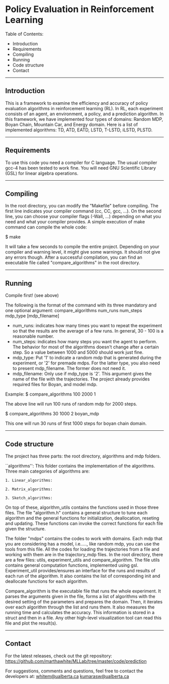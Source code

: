 Policy Evaluation in Reinforcement Learning
======================
Table of Contents:
- Introduction
- Requirements
- Compiling
- Running
- Code structure
- Contact

--------------------
Introduction
--------------------
This is a framework to examine the efficiency and accuracy of policy evaluation algorithms in reinforcement learning (RL).
In RL, each experiment consists of an agent, an environment, a policy, and a prediction algorithm. In this framework, we have implemented four types of domains: Random MDP, Boyan Chain, Mountain Car, and Energy domain.
Here is a list of implemented algorithms: TD, ATD, EATD, LSTD, T-LSTD, iLSTD, PLSTD.

--------------------
Requirements
--------------------
To use this code you need a compiler for C language. The usual compiler gcc-4 has been tested to work fine. You will need GNU Scientific Library (GSL) for linear algebra operations.

--------------------
Compiling
--------------------
In the root directory, you can modify the "Makefile" before compiling. The first line indicates your compiler command (cc, CC, gcc, ...). On the second line, you can choose your compiler flags (-Wall, ...) depending on what you need and what your compiler provides.
A simple execution of make command can compile the whole code:

$ make

It will take a few seconds to compile the entire project. Depending on your compiler and warning level, it might give some warnings. It should not give any errors though.
After a successful compilation, you can find an executable file called "compare_algorithms" in the root directory.

--------------------
Running
--------------------
Compile first! (see above)

The following is the format of the command with its three mandatory and one optional argument:
compare_algorithms num_runs num_steps mdp_type [mdp_filename]

- num_runs: indicates how many times you want to repeat the experiment so that the results are the average of a few runs. In general, 30 - 100 is a reasonable number.
- num_steps: indicates how many steps you want the agent to perform. The behavior for most of the algorithms doesn't change after a certain step. So a value between 1000 and 5000 should work just fine.
- mdp_type: Put '1' to indicate a random mdp that is generated during the experiment, or '2' for premade mdps. For the latter type, you also need to present mdp_filename. The former does not need it.
- mdp_filename: Only use if mdp_type is '2'. This argument gives the name of the file with the trajectories. The project already provides required files for Boyan, and model mdp.

Example:
$ compare_algorithms 100 2000 1

The above line will run 100 runs of random mdp for 2000 steps.

$ compare_algorithms 30 1000 2 boyan_mdp

This one will run 30 runs of first 1000 steps for boyan chain domain.

--------------------
Code structure
--------------------

The project has three parts: the root directory, algorithms and mdp folders.

``algorithms'':
This folder contains the implementation of the algorithms. Three main categories of algorithms are:

    1. Linear_algorithms:

    2. Matrix_algorithms:

    3. Sketch_algorithms:

On top of these, algorithm_utils contains the functions used in those three files.
The file "algorithm.h" contains a general structure to tune each algorithm and the general functions for initialization, deallocation, reseting and updating. These functions can invoke the correct functions for each file given the structure.

The folder "mdps" contains the codes to work with domains. Each mdp that you are considering has a model, i.e....., like random mdp, you can use the tools from this file.
All the codes for loading the trajectories from a file and working with them are in the trajectory_mdp files.
In the root directory, there are a few files: utils, experiment_utils and compare_algorithm. The file utils contains general computation functions, implemented using gsl.
Experiment_util provides/ensures an interface for the runs and results of each run of the algorithm. It also contains the list of corresponding init and deallocate functions for each algorithm.

Compare_algorithm
is the executable file that runs the whole experiment.
It parses the arguments given in the file, forms a list of algorithms with the desired setting of the parameters and prepares the domain.
Then, it iterates over each algorithm through the list and runs them.
It also measures the running time and calculates the accuracy.
This information is stored in a struct and then in a file. Any other high-level visualization tool can read this file and plot the result(s).


--------------------
Contact
--------------------
For the latest releases, check out the git repository:
https://github.com/marthawhite/MLLab/tree/master/code/prediction

For suggestions, comments and questions, feel free to contact the developers at:
whitem@ualberta.ca
kumarasw@ualberta.ca
